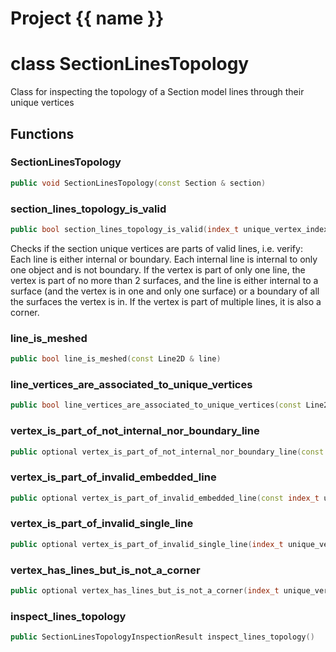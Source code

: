 <script setup>
import {useRoute} from 'vitepress'
const {path} = useRoute()
const tokens = path.split('/')
const words = tokens[2].split('-');
for (let i = 0; i < words.length; i++) {
    words[i] = words[i].charAt(0).toUpperCase() + words[i].slice(1);
    words[i] = words[i].replace('geode', 'Geode')
}
const name = words.join('-');
</script>
# Project {{ name }}

# class SectionLinesTopology


 Class for inspecting the topology of a Section model lines through their unique vertices



## Functions

### SectionLinesTopology

```cpp
public void SectionLinesTopology(const Section & section)
```


### section_lines_topology_is_valid

```cpp
public bool section_lines_topology_is_valid(index_t unique_vertex_index)
```


 Checks if the section unique vertices are parts of valid lines, i.e. verify: Each line is either internal or boundary. Each internal line is internal to only one object and is not boundary. If the vertex is part of only one line, the vertex is part of no more than 2 surfaces, and the line is either internal to a surface (and the vertex is in one and only one surface) or a boundary of all the surfaces the vertex is in. If the vertex is part of multiple lines, it is also a corner.

### line_is_meshed

```cpp
public bool line_is_meshed(const Line2D & line)
```


### line_vertices_are_associated_to_unique_vertices

```cpp
public bool line_vertices_are_associated_to_unique_vertices(const Line2D & line)
```


### vertex_is_part_of_not_internal_nor_boundary_line

```cpp
public optional vertex_is_part_of_not_internal_nor_boundary_line(const index_t unique_vertex_index)
```


### vertex_is_part_of_invalid_embedded_line

```cpp
public optional vertex_is_part_of_invalid_embedded_line(const index_t unique_vertex_index)
```


### vertex_is_part_of_invalid_single_line

```cpp
public optional vertex_is_part_of_invalid_single_line(index_t unique_vertex_index)
```


### vertex_has_lines_but_is_not_a_corner

```cpp
public optional vertex_has_lines_but_is_not_a_corner(index_t unique_vertex_index)
```


### inspect_lines_topology

```cpp
public SectionLinesTopologyInspectionResult inspect_lines_topology()
```




